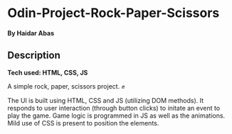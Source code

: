# Odin-Project-Rock-Paper-Scissors
#### By Haidar Abas

## Description

**Tech used: HTML, CSS, JS**

A simple rock, paper, scissors project. :fist:

The UI is built using HTML, CSS and JS (utilizing DOM methods). It responds to 
user interaction (through button clicks) to initate an event to play the game. 
Game logic is programmed in JS as well as the animations. Mild use of CSS is 
present to position the elements.
